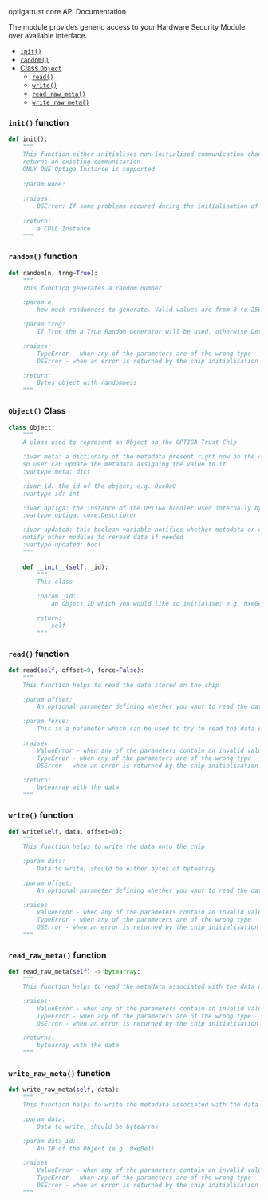 optigatrust.core API Documentation

The module provides generic access to your Hardware Security Module over available interface. 


 - [`init()`](#init-function)
 - [`random()`](#random-function)
 - [Class `Object`](#object-class)
     - [`read()`](#read-function)
     - [`write()`](#write-function)
     - [`read_raw_meta()`](#read_raw_meta-function)
     - [`write_raw_meta()`](#write_raw_meta-function)


### `init()` function

```python
def init():
    """
    This function either initialises non-initialised communication channel between the chip and the application, or
    returns an existing communication
    ONLY ONE Optiga Instance is supported
    
    :param None:
    
    :raises:
        OSError: If some problems occured during the initialisation of the library or the chip
        
    :return:
        a CDLL Instance
    """
```

### `random()` function

```python
def random(n, trng=True):
    """
    This function generates a random number

    :param n:
        how much randomness to generate. Valid values are from 8 to 256

    :param trng:
        If True the a True Random Generator will be used, otherwise Deterministic Random Number Generator

    :raises:
        TypeError - when any of the parameters are of the wrong type
        OSError - when an error is returned by the chip initialisation library

    :return:
        Bytes object with randomness
    """
```

### `Object()` Class

```python
class Object:
    """
    A class used to represent an Object on the OPTIGA Trust Chip

    :ivar meta: a dictionary of the metadata present right now on the chip for the given object. It is writable,
    so user can update the metadata assigning the value to it
    :vartype meta: dict

    :ivar id: the id of the object; e.g. 0xe0e0
    :vartype id: int

    :ivar optiga: the instance of the OPTIGA handler used internally by the Object class
    :vartype optiga: core.Descriptor

    :ivar updated: this boolean variable notifies whether metadata or data has been updated and this can bu used to
    notify other modules to reread data if needed
    :vartype updated: bool
    """
    
    def __init__(self, _id):
        """
        This class

        :param _id:
            an Object ID which you would like to initialise; e.g. 0xe0e0

        return:
            self
        """
```

### `read()` function

```python
def read(self, offset=0, force=False):
    """
    This function helps to read the data stored on the chip

    :param offset:
        An optional parameter defining whether you want to read the data with offset

    :param force:
        This is a parameter which can be used to try to read the data even if id can't be somehow finden

    :raises:
        ValueError - when any of the parameters contain an invalid value
        TypeError - when any of the parameters are of the wrong type
        OSError - when an error is returned by the chip initialisation library

    :return:
        bytearray with the data
    """
```

### `write()` function

```python
def write(self, data, offset=0):
    """
    This function helps to write the data onto the chip

    :param data:
        Data to write, should be either bytes of bytearray

    :param offset:
        An optional parameter defining whether you want to read the data with offset

    :raises
        ValueError - when any of the parameters contain an invalid value
        TypeError - when any of the parameters are of the wrong type
        OSError - when an error is returned by the chip initialisation library
    """
```


### `read_raw_meta()` function

```python
def read_raw_meta(self) -> bytearray:
    """
    This function helps to read the metadata associated with the data object stored on the chip

    :raises:
        ValueError - when any of the parameters contain an invalid value
        TypeError - when any of the parameters are of the wrong type
        OSError - when an error is returned by the chip initialisation library

    :returns:
        bytearray with the data
    """
```

### `write_raw_meta()` function

```python
def write_raw_meta(self, data):
    """
    This function helps to write the metadata associated with the data object stored on the chip

    :param data:
        Data to write, should be bytearray

    :param data_id:
        An ID of the Object (e.g. 0xe0e1)

    :raises
        ValueError - when any of the parameters contain an invalid value
        TypeError - when any of the parameters are of the wrong type
        OSError - when an error is returned by the chip initialisation library
    """
```

